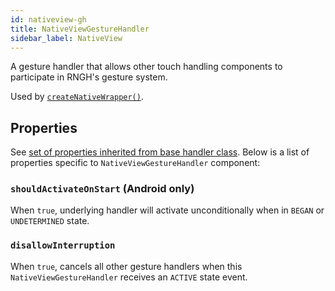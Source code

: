 ```yaml
---
id: nativeview-gh
title: NativeViewGestureHandler
sidebar_label: NativeView
---
```


A gesture handler that allows other touch handling components to participate in
RNGH's gesture system.

Used by [`createNativeWrapper()`](./create-native-wrapper.md).

## Properties

See [set of properties inherited from base handler class](./common-gh.md#properties). Below is a list of properties specific to `NativeViewGestureHandler` component:

### `shouldActivateOnStart` (**Android only**)

When `true`, underlying handler will activate unconditionally when in `BEGAN` or `UNDETERMINED` state.

### `disallowInterruption`

When `true`, cancels all other gesture handlers when this `NativeViewGestureHandler` receives an `ACTIVE` state event.
